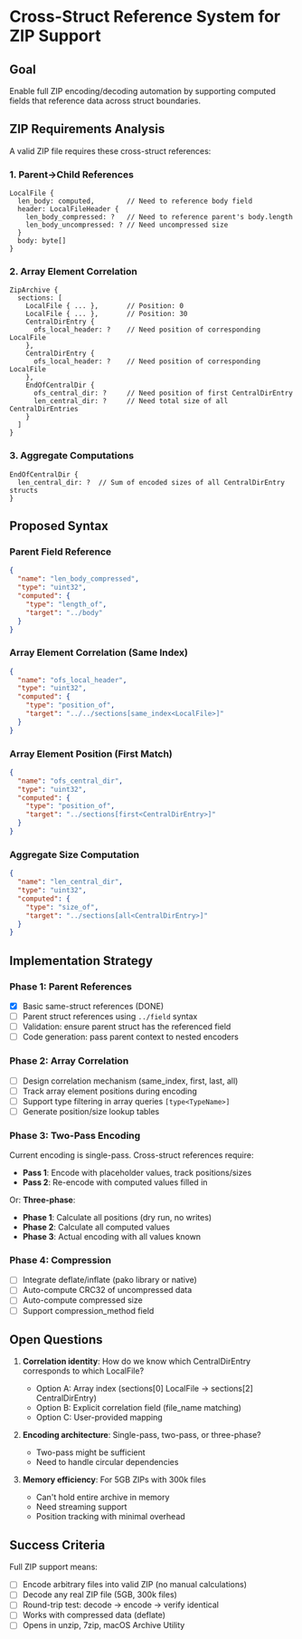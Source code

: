 # Cross-Struct Reference System for ZIP Support

## Goal

Enable full ZIP encoding/decoding automation by supporting computed fields that reference data across struct boundaries.

## ZIP Requirements Analysis

A valid ZIP file requires these cross-struct references:

### 1. Parent→Child References
```
LocalFile {
  len_body: computed,        // Need to reference body field
  header: LocalFileHeader {
    len_body_compressed: ?   // Need to reference parent's body.length
    len_body_uncompressed: ? // Need uncompressed size
  }
  body: byte[]
}
```

### 2. Array Element Correlation
```
ZipArchive {
  sections: [
    LocalFile { ... },       // Position: 0
    LocalFile { ... },       // Position: 30
    CentralDirEntry {
      ofs_local_header: ?    // Need position of corresponding LocalFile
    },
    CentralDirEntry {
      ofs_local_header: ?    // Need position of corresponding LocalFile
    },
    EndOfCentralDir {
      ofs_central_dir: ?     // Need position of first CentralDirEntry
      len_central_dir: ?     // Need total size of all CentralDirEntries
    }
  ]
}
```

### 3. Aggregate Computations
```
EndOfCentralDir {
  len_central_dir: ?  // Sum of encoded sizes of all CentralDirEntry structs
}
```

## Proposed Syntax

### Parent Field Reference
```json
{
  "name": "len_body_compressed",
  "type": "uint32",
  "computed": {
    "type": "length_of",
    "target": "../body"
  }
}
```

### Array Element Correlation (Same Index)
```json
{
  "name": "ofs_local_header",
  "type": "uint32",
  "computed": {
    "type": "position_of",
    "target": "../../sections[same_index<LocalFile>]"
  }
}
```

### Array Element Position (First Match)
```json
{
  "name": "ofs_central_dir",
  "type": "uint32",
  "computed": {
    "type": "position_of",
    "target": "../sections[first<CentralDirEntry>]"
  }
}
```

### Aggregate Size Computation
```json
{
  "name": "len_central_dir",
  "type": "uint32",
  "computed": {
    "type": "size_of",
    "target": "../sections[all<CentralDirEntry>]"
  }
}
```

## Implementation Strategy

### Phase 1: Parent References
- [x] Basic same-struct references (DONE)
- [ ] Parent struct references using `../field` syntax
- [ ] Validation: ensure parent struct has the referenced field
- [ ] Code generation: pass parent context to nested encoders

### Phase 2: Array Correlation
- [ ] Design correlation mechanism (same_index, first, last, all)
- [ ] Track array element positions during encoding
- [ ] Support type filtering in array queries `[type<TypeName>]`
- [ ] Generate position/size lookup tables

### Phase 3: Two-Pass Encoding
Current encoding is single-pass. Cross-struct references require:
- **Pass 1**: Encode with placeholder values, track positions/sizes
- **Pass 2**: Re-encode with computed values filled in

Or: **Three-phase**:
- **Phase 1**: Calculate all positions (dry run, no writes)
- **Phase 2**: Calculate all computed values
- **Phase 3**: Actual encoding with all values known

### Phase 4: Compression
- [ ] Integrate deflate/inflate (pako library or native)
- [ ] Auto-compute CRC32 of uncompressed data
- [ ] Auto-compute compressed size
- [ ] Support compression_method field

## Open Questions

1. **Correlation identity**: How do we know which CentralDirEntry corresponds to which LocalFile?
   - Option A: Array index (sections[0] LocalFile → sections[2] CentralDirEntry)
   - Option B: Explicit correlation field (file_name matching)
   - Option C: User-provided mapping

2. **Encoding architecture**: Single-pass, two-pass, or three-phase?
   - Two-pass might be sufficient
   - Need to handle circular dependencies

3. **Memory efficiency**: For 5GB ZIPs with 300k files
   - Can't hold entire archive in memory
   - Need streaming support
   - Position tracking with minimal overhead

## Success Criteria

Full ZIP support means:
- [ ] Encode arbitrary files into valid ZIP (no manual calculations)
- [ ] Decode any real ZIP file (5GB, 300k files)
- [ ] Round-trip test: decode → encode → verify identical
- [ ] Works with compressed data (deflate)
- [ ] Opens in unzip, 7zip, macOS Archive Utility
